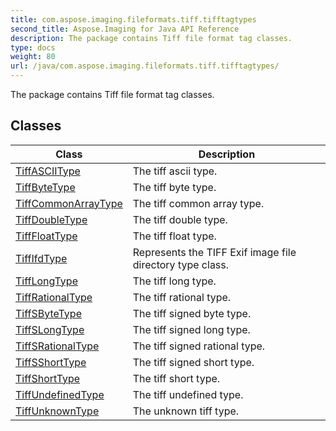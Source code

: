```yaml
---
title: com.aspose.imaging.fileformats.tiff.tifftagtypes
second_title: Aspose.Imaging for Java API Reference
description: The package contains Tiff file format tag classes.
type: docs
weight: 80
url: /java/com.aspose.imaging.fileformats.tiff.tifftagtypes/
---
```


The package contains Tiff file format tag classes.


## Classes

| Class | Description |
| --- | --- |
| [TiffASCIIType](../com.aspose.imaging.fileformats.tiff.tifftagtypes/tiffasciitype) | The tiff ascii type. |
| [TiffByteType](../com.aspose.imaging.fileformats.tiff.tifftagtypes/tiffbytetype) | The tiff byte type. |
| [TiffCommonArrayType](../com.aspose.imaging.fileformats.tiff.tifftagtypes/tiffcommonarraytype) | The tiff common array type. |
| [TiffDoubleType](../com.aspose.imaging.fileformats.tiff.tifftagtypes/tiffdoubletype) | The tiff double type. |
| [TiffFloatType](../com.aspose.imaging.fileformats.tiff.tifftagtypes/tifffloattype) | The tiff float type. |
| [TiffIfdType](../com.aspose.imaging.fileformats.tiff.tifftagtypes/tiffifdtype) | Represents the TIFF Exif image file directory type class. |
| [TiffLongType](../com.aspose.imaging.fileformats.tiff.tifftagtypes/tifflongtype) | The tiff long type. |
| [TiffRationalType](../com.aspose.imaging.fileformats.tiff.tifftagtypes/tiffrationaltype) | The tiff rational type. |
| [TiffSByteType](../com.aspose.imaging.fileformats.tiff.tifftagtypes/tiffsbytetype) | The tiff signed byte type. |
| [TiffSLongType](../com.aspose.imaging.fileformats.tiff.tifftagtypes/tiffslongtype) | The tiff signed long type. |
| [TiffSRationalType](../com.aspose.imaging.fileformats.tiff.tifftagtypes/tiffsrationaltype) | The tiff signed rational type. |
| [TiffSShortType](../com.aspose.imaging.fileformats.tiff.tifftagtypes/tiffsshorttype) | The tiff signed short type. |
| [TiffShortType](../com.aspose.imaging.fileformats.tiff.tifftagtypes/tiffshorttype) | The tiff short type. |
| [TiffUndefinedType](../com.aspose.imaging.fileformats.tiff.tifftagtypes/tiffundefinedtype) | The tiff undefined type. |
| [TiffUnknownType](../com.aspose.imaging.fileformats.tiff.tifftagtypes/tiffunknowntype) | The unknown tiff type. |

